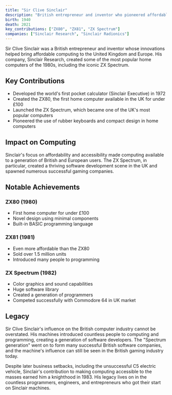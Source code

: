 ```yaml
---
title: "Sir Clive Sinclair"
description: "British entrepreneur and inventor who pioneered affordable home computing in the UK"
birth: 1940
death: 2021
key_contributions: ["ZX80", "ZX81", "ZX Spectrum"]
companies: ["Sinclair Research", "Sinclair Radionics"]
---
```


Sir Clive Sinclair was a British entrepreneur and inventor whose innovations helped bring affordable computing to the United Kingdom and Europe. His company, Sinclair Research, created some of the most popular home computers of the 1980s, including the iconic ZX Spectrum.

## Key Contributions

- Developed the world's first pocket calculator (Sinclair Executive) in 1972
- Created the ZX80, the first home computer available in the UK for under £100
- Launched the ZX Spectrum, which became one of the UK's most popular computers
- Pioneered the use of rubber keyboards and compact design in home computers

## Impact on Computing

Sinclair's focus on affordability and accessibility made computing available to a generation of British and European users. The ZX Spectrum, in particular, created a thriving software development scene in the UK and spawned numerous successful gaming companies.

## Notable Achievements

### ZX80 (1980)
- First home computer for under £100
- Novel design using minimal components
- Built-in BASIC programming language

### ZX81 (1981)
- Even more affordable than the ZX80
- Sold over 1.5 million units
- Introduced many people to programming

### ZX Spectrum (1982)
- Color graphics and sound capabilities
- Huge software library
- Created a generation of programmers
- Competed successfully with Commodore 64 in UK market

## Legacy

Sir Clive Sinclair's influence on the British computer industry cannot be overstated. His machines introduced countless people to computing and programming, creating a generation of software developers. The "Spectrum generation" went on to form many successful British software companies, and the machine's influence can still be seen in the British gaming industry today.

Despite later business setbacks, including the unsuccessful C5 electric vehicle, Sinclair's contribution to making computing accessible to the masses earned him a knighthood in 1983. His legacy lives on in the countless programmers, engineers, and entrepreneurs who got their start on Sinclair machines. 
